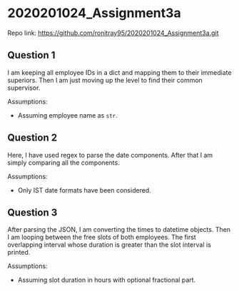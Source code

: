 # 2020201024_Assignment3a

Repo link: <https://github.com/ronitray95/2020201024_Assignment3a.git>

## Question 1

I am keeping all employee IDs in a dict and mapping them to their immediate superiors. Then I am just moving up the level to find their common supervisor.

Assumptions:

- Assuming employee name as `str`.

## Question 2

Here, I have used regex to parse the date components. After that I am simply comparing all the components.

Assumptions:

- Only IST date formats have been considered.

## Question 3

After parsing the JSON, I am converting the times to datetime objects. Then I am looping between the free slots of both employees. The first overlapping interval whose duration is greater than the slot interval is printed.

Assumptions:

- Assuming slot duration in hours with optional fractional part.
